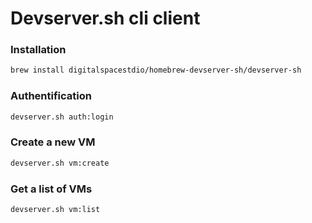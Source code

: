 # Devserver.sh cli client

### Installation
```bash
brew install digitalspacestdio/homebrew-devserver-sh/devserver-sh
```

### Authentification
```bash
devserver.sh auth:login
```

### Create a new VM
```bash
devserver.sh vm:create
```

### Get a list of VMs
```bash
devserver.sh vm:list
```